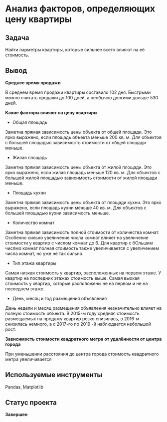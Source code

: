 # Анализ факторов, определяющих цену квартиры

## Задача
Найти парметры квартиры, которые сильнее всего влияют на её стоимость.

## Вывод
**Среднее время продажи**

В среднем время продажи квартиры составило 102 дня. Быстрыми можно считать продажи до 100 дней, а необычно долгими дольше 530 дней.

**Какие факторы влияют на цену квартиры**
- Общая площадь

Заметна прямая зависимость цены объекта от общей площади. Это ярко выражено, если площадь объекта меньше 200 кв. м. Для объектов с большей площадью зависимость стоимости от общей площади меньше.

- Жилая площадь

Заметна прямая зависимость цены объекта от жилой площади. Это ярко выражено, если жилая площадь меньше 120 кв. м. Для объектов с большей жилой площадью зависимость стоимости от жилой площади меньше.

- Площадь кухни

Заметна прямая зависимость цены объекта от площади кухни. Это ярко выражено, если площадь кухни меньше 40 кв. м. Для объектов с большей площадью кухни зависимость меньше.

- Количество комнат

Заметна прямая зависимость полной стоимости от количества комнат. Особенно сильно увеличение числа комнат влияет на увеличение стоимости у квартир с числом комнат до 6. Для квартир с бОльшим числмо комнат полная стоимость также увеличивается с увеличением числа комнат, но уже не так сильно.

- Тип этажа квартиры

Самая низкая стоимость у квартир, расположенных на первом этаже. У квартир на последних этажах стоимость выше. Самая выокая стоимость у квартир, которые расположены не на первом и не на последнем этаже.

- День, месяц и год размещения объявления

День недели и месяц размещения объявления незначительно влияет на полную стоимость объекта. В 2015-м году средняя стоимость размещаемых на продажу квартир резко снизилась, в 2016-м снизилась немного, а с 2017-го по 2019 -й наблюдается небольшой рост.

**Зависимость стоимости квадратного метра от удалённости от центра города**

При уменьшении расстояния до центра города стоимость квадратного метра увеличивается

## Используемые инструменты
Pandas, Matplotlib
## Статус проекта
**Завершен**
